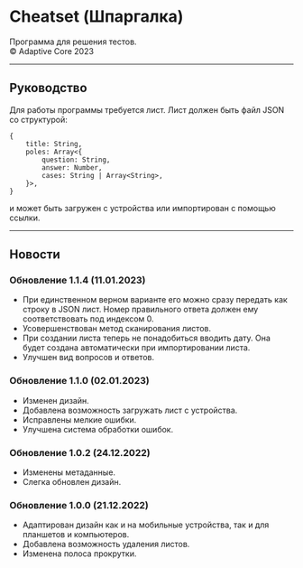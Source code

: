 # Cheatset (Шпаргалка)
Программа для решения тестов.  
© Adaptive Core 2023  
- - -
## Руководство
Для работы программы требуется лист. Лист должен быть файл JSON со структурой:  
```lang-js
{
	title: String,
	poles: Array<{
		question: String,
		answer: Number,
		cases: String | Array<String>,
	}>,
}
```
и может быть загружен с устройства или импортирован с помощью ссылки.
- - -
## Новости
### Обновление 1.1.4 (11.01.2023)
 - При единственном верном варианте его можно сразу передать как строку в JSON лист. Номер правильного ответа должен ему соответствовать под индексом 0.  
 - Усовершенствован метод сканирования листов.  
 - При создании листа теперь не понадобиться вводить дату. Она будет создана автоматически при импортировании листа.  
 - Улучшен вид вопросов и ответов.  

### Обновление 1.1.0 (02.01.2023)
 - Изменен дизайн.  
 - Добавлена возможность загружать лист с устройства.  
 - Исправлены мелкие ошибки.  
 - Улучшена система обработки ошибок.  

### Обновление 1.0.2 (24.12.2022)
- Изменены метаданные․  
- Слегка обновлен дизайн․  

### Обновление 1.0.0 (21.12.2022)
- Адаптирован дизайн как и на мобильные устройства, так и для планшетов и компьютеров.  
- Добавлена возможность удаления листов.  
- Изменена полоса прокрутки.  
